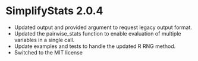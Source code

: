 # SimplifyStats 2.0.4

* Updated output and provided argument to request legacy output format.
* Updated the pairwise_stats function to enable evaluation of multiple variables in a single call.
* Update examples and tests to handle the updated R RNG method.
* Switched to the MIT license
